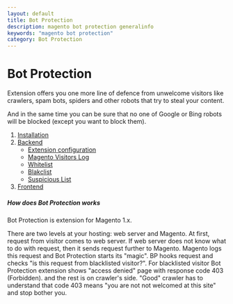 ```yaml
---
layout: default
title: Bot Protection
description: magento bot protection generalinfo
keywords: "magento bot protection"
category: Bot Protection
---
```


# Bot Protection

Extension offers you one more line of defence from unwelcome visitors like
crawlers, spam bots, spiders and other robots that try to steal your content.

And in the same time you can be sure that no one of Google or Bing robots will
be blocked (except you want to block them).

1. [Installation](installation/)
2. [Backend](backend/)
    - [Extension configuration](backend/extension-configuration/)
    - [Magento Visitors Log](backend/magento-visitor-log/)
    - [Whitelist](backend/whitelist/)
    - [Blakclist](backend/blacklist/)
    - [Suspicious List](backend/suspicious-list/)
3. [Frontend](frontend/)

##### How does Bot Protection works

Bot Protection is extension for Magento 1.x.

There are two levels at your hosting: web server and Magento. At first,
request from visitor comes to web server. If web server does not know what to
do with request, then it sends request further to Magento. Magento logs this
request and Bot Protection starts its "magic". BP hooks request and checks
"is this request from blacklisted visitor?". For blacklisted visitor Bot
Protection extension shows "access denied" page with response code 403
(Forbidden). and the rest is on crawler's side. "Good" crawler has to
understand that code 403 means "you are not not welcomed at this site" and
stop bother you.
